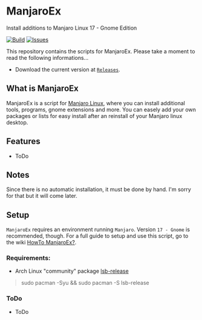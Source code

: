 # ManjaroEx
Install additions to Manjaro Linux 17 - Gnome Edition

[![Build](https://img.shields.io/travis/lunixer/manjaroex.svg?branch=master)](https://travis-ci.org/lunixer/manjaroex)
[![Issues](https://img.shields.io/github/issues-raw/lunixer/manjaroex.svg)](https://github.com/lunixer/manjaroex/issues)

This repository contains the scripts for ManjaroEx. Please take a moment to read the following informations...

* Download the current version at [`Releases`](https://github.com/lunixer/manjaro-extended/releases).

## What is ManjaroEx

ManjaroEx is a script for [Manjaro Linux](https://manjaro.org/), where you can install additional tools, programs, gnome extensions and more. You can easely add your own packages or lists for easy install after an reinstall of your Manjaro linux desktop.

## Features

 * ToDo

## Notes

Since there is no automatic installation, it must be done by hand. I'm sorry for that but it will come later.

## Setup

`ManjaroEx` requires an environment running `Manjaro`. Version `17 - Gnome` is recommended, though. For a full guide to setup and use this script, go to the wiki [HowTo ManjaroEx?][].

### Requirements:

- Arch Linux "community" package [lsb-release](https://www.archlinux.de/?page=PackageDetails;repo=community;arch=x86_64;pkgname=lsb-release)

> sudo pacman -Syu && sudo pacman -S lsb-release

### ToDo

 * ToDo




[HowTo ManjaroEx?]:         http://github.com/lunixer/ManjaroEx/wiki/HowTo-ManjaroEx/
[Pull Request]:         https://github.com/lunixer/ManjaroEx/pulls
